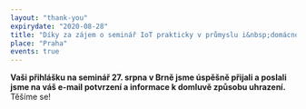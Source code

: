 ```yaml
---
layout: "thank-you"
expirydate: "2020-08-28"
title: "Díky za zájem o seminář IoT prakticky v průmyslu i&nbsp;domácnostech"
place: "Praha"
events: true
---
```


**Vaši přihlášku na seminář 27. srpna v Brně jsme úspěšně přijali a poslali jsme na váš e-mail potvrzení a informace k domluvě způsobu uhrazení.** Těšíme se!

<!--Víte o někom, koho bude seminář také zajímat? Dejte jim o tom vědět:
<div class="addthis_inline_share_toolbox pb-50" style = "text-align:center;margin-top: -30px;"></div>-->
